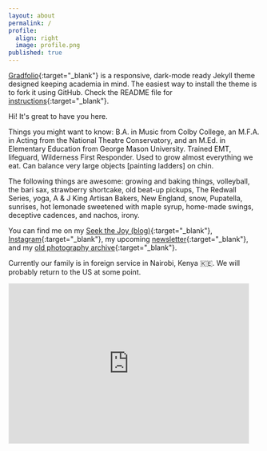 ```yaml
---
layout: about
permalink: /
profile:
  align: right
  image: profile.png
published: true
---
```


[Gradfolio](https://github.com/jitinnair1/gradfolio){:target="_blank"} is a responsive, dark-mode ready Jekyll theme designed keeping academia in mind. The easiest way to install the theme is to fork it using GitHub. Check the README file for [instructions](https://github.com/jitinnair1/gradfolio#installation){:target="_blank"}.

Hi! It's great to have you here. 

Things you might want to know: B.A. in Music from Colby College, an M.F.A. in Acting from the National Theatre Conservatory, and an M.Ed. in Elementary Education from George Mason University. Trained EMT, lifeguard, Wilderness First Responder. Used to grow almost everything we eat. Can balance very large objects [painting ladders] on chin.

The following things are awesome: growing and baking things, volleyball, the bari sax, strawberry shortcake, old beat-up pickups, The Redwall Series, yoga, A & J King Artisan Bakers, New England, snow, Pupatella, sunrises, hot lemonade sweetened with maple syrup, home-made swings, deceptive cadences, and nachos, irony.

You can find me on my [Seek the Joy (blog)](https://seekthejoy.com){:target="_blank"}, [Instagram](https://seekthejoy.com){:target="_blank"}, my upcoming [newsletter](https://goseek.substack.com){:target="_blank"}, and my [old photography archive](https://ericlaurits.popsy.site){:target="_blank"}.

Currently our family is in foreign service in Nairobi, Kenya 🇰🇪. We will probably return to the US at some point.

<iframe src="https://goseek.substack.com/embed" width="480" height="320" style="border:1px solid #EEE; background:white;" frameborder="0" scrolling="no"></iframe>
